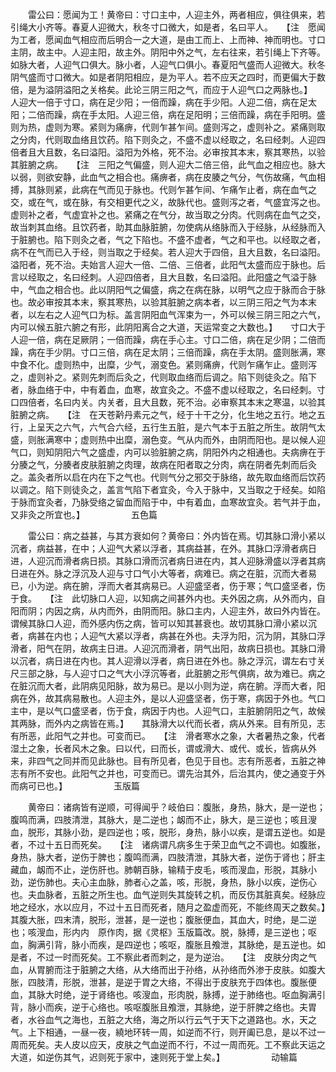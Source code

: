 <!-- { "loadSidebar": true } -->
　　雷公曰：愿闻为工！黄帝曰：寸口主中，人迎主外，两者相应，俱往俱来，若引绳大小齐等。春夏人迎微大，秋冬寸口微大，如是者，名曰平人。　　【注　愿闻为工者，愿闻血气相应而后明合一之大道，是由工而上、上而神、神而明也。寸口主阴，故主中。人迎主阳，故主外。阴阳中外之气，左右往来，若引绳上下齐等。如脉大者，人迎气口俱大。脉小者，人迎气口俱小。春夏阳气盛而人迎微大。秋冬阴气盛而寸口微大。如是者阴阳相应，是为平人。若不应天之四时，而更偏大于数倍，是为溢阴溢阳之关格矣。此论三阴三阳之气，而应于人迎气口之两脉也。】　　人迎大一倍于寸口，病在足少阳；一倍而躁，病在手少阳。人迎二倍，病在足太阳；二倍而躁，病在手太阳。人迎三倍，病在足阳明；三倍而躁，病在手阳明。盛则为热，虚则为寒。紧则为痛痹，代则乍甚乍间。盛则泻之，虚则补之。紧痛则取之分肉，代则取血络且饮药。陷下则灸之，不盛不虚以经取之，名曰经刺。人迎四倍者且大且数，名曰溢阳。溢阳为外格，死不治。必审按其本末，察其寒热，以验其脏腑之病。　　【注　三阳之气偏盛，则人迎大二倍三倍，此气血之相应也。脉大以弱，则欲安静，此血气之相合也。痛痹者，病在皮腠之气分，气伤故痛，气血相搏，其脉则紧，此病在气而见于脉也。代则乍甚乍间、乍痛乍止者，病在血气之交，或在气，或在脉，有交相更代之义，故脉代也。盛则泻之者，气盛宜泻之也。虚则补之者，气虚宜补之也。紧痛之在气分，故当取之分肉。代则病在血气之交，故当刺其血络。且饮药者，助其血脉脏腑，勿使病从络脉而入于经脉，从经脉而入于脏腑也。陷下则灸之者，气之下陷也。不盛不虚者，气之和平也。以经取之者，病不在气而已入于经，则当取之于经矣。若人迎大于四倍，且大且数，名曰溢阳。溢阳者，死不治。夫始言人迎大一倍、二倍、三倍者，此阳气太盛而应于脉也。后言以经取之，名曰经刺。人迎四倍者，且大且数，名曰溢阳。此阳盛之气溢于脉中，气血之相合也。此以阴阳气之偏盛，病之在病在脉，以明气之应于脉而合于脉也。故必审按其本末，察其寒热，以验其脏腑之病本者，以三阴三阳之气为本末者，以左右之人迎气口为标。盖言阴阳血气浑束为一，外可以候三阴三阳之六气，内可以候五脏六腑之有形，此阴阳离合之大道，天运常变之大数也。】　　寸口大于人迎一倍，病在足厥阴；一倍而躁，病在手心主。寸口二倍，病在足少阴；二倍而躁，病在手少阴。寸口三倍，病在足太阴；三倍而躁，病在手太阴。盛则胀满，寒中食不化。虚则热中，出糜，少气，溺变色。紧则痛痹，代则乍痛乍止。盛则泻之，虚则补之。紧则先刺而后灸之，代则取血络而后调之。陷下则徒灸之。陷下者，脉血络于中，中有着血，血寒，故宜灸之。不盛不虚以经取之，名曰经刺。寸口四倍者，名曰内关。内关者，且大且数，死不治。必审察其本末之寒温，以验其脏腑之病。　　【注　在天苍黅丹素元之气，经于十干之分，化生地之五行。地之五行，上呈天之六气，六气合六经，五行生五脏，是六气本于五脏之所生。故阴气太盛，则胀满寒中；虚则热中出糜，溺色变。气从内而外，由阴而阳也。是以候人迎气口，则知阴阳六气之盛虚，内可以验脏腑之病，阴阳外内之相通也。夫病痹在于分腠之气，分腠者皮肤脏腑之肉理，故病在阳者取之分肉，病在阴者先刺而后灸之。盖灸者所以启在内在下之气也。代则气分之邪交于脉络，故先取血络而后饮药以调之。陷下则徒灸之，盖言气陷下者宜灸，今入于脉中，又当取之于经矣。如陷于脉而宜灸者，乃脉受络之留血而陷于中，中有着血，血寒故宜灸。若气并于血，又非灸之所宜也。】
　　　　　五色篇

　　雷公曰：病之益甚，与其方衰如何？黄帝曰：外内皆在焉。切其脉口滑小紧以沉者，病益甚，在中；人迎气大紧以浮者，其病益甚，在外。其脉口浮滑者病日进，人迎沉而滑者病日损。其脉口滑而沉者病日进在内，其人迎脉滑盛以浮者其病日进在外。脉之浮沉及人迎与寸口气小大等者，病难已。病之在脏，沉而大者易已，小为逆。病在腑，浮而大者其病易已。人迎盛坚者，伤于寒；气口盛坚者，伤于食。　　【注　此切脉口人迎，以知病之间甚外内也。夫外因之病，从外而内，自阳而阴；内因之病，从内而外，由阴而阳。脉口主内，人迎主外，故曰外内皆在。谓候其脉口人迎，而外感内伤之病，皆可以知其甚衰也。故切其脉口滑小紧以沉者，病甚在内也；人迎气大紧以浮者，病甚在外也。夫浮为阳，沉为阴，其脉口浮滑者，阳气在阴，故病主日进。人迎沉而滑者，阴气出阳，故病日损也。其脉口滑以沉者，病日进在内也。其人迎滑以浮者，病日进在外也。脉之浮沉，谓左右寸关尺三部之脉，与人迎寸口之气大小浮沉等者，此脏腑之形气俱病，故为难已。病之在脏沉而大者，此阴病见阳脉，故为易已。是以小则为逆，病在腑。浮而大者，阳病在外，故其病易散也。人迎主外，是以人迎盛坚者，伤于寒，病因于外也。气口主中，是以气口盛坚者，伤于食，病因于内也。人迎气口，主脏腑阴阳之气，故候其两脉，而外内之病皆在焉。】　　其脉滑大以代而长者，病从外来。目有所见，志有所恶，此阳气之并也。可变而已。　　【注　滑者寒水之象，大者暑热之象，代者湿土之象，长者风木之象。曰以代，曰而长，谓或滑大、或代、或长，皆病从外来，非四气之同并而见此脉也。目有所见者，色见于目也。志有所恶者，五脏之神志有所不安也。此阳气之并也，可变而已。谓先治其外，后治其内，使之通变于外而病可已也。】
　　　　　玉版篇

　　黄帝曰：诸病皆有逆顺，可得闻乎？岐伯曰：腹胀，身热，脉大，是一逆也；腹鸣而满，四肢清泄，其脉大，是二逆也；衂而不止，脉大，是三逆也；咳且溲血，脱形，其脉小劲，是四逆也；咳，脱形，身热，脉小以疾，是谓五逆也。如是者，不过十五日而死矣。　　【注　诸病谓凡病多生于荣卫血气之不调也。如腹胀，身热，脉大者，逆伤于脾也；腹鸣而满，四肢清泄，其脉大者，逆伤于肾也；肝主藏血，衂而不止，逆伤肝也。肺朝百脉，输精于皮毛，咳而溲血，形脱，其脉小劲，逆伤肺也。夫心主血脉，肺者心之盖，咳，形脱，身热，脉小以疾，逆伤心也。夫血脉者，五脏之所生也。血气逆则失其旋转之机，而反伤其脏真矣。经脉应地之经水，水以应月，不过十五日而死者，随月之盈虚而死，不能终周天之数矣。】　　其腹大胀，四末清，脱形，泄甚，是一逆也；腹胀便血，其血大，时绝，是二逆也；咳溲血，形内内　原作肉，据《灵枢》玉版篇改。脱，脉搏，是三逆也；呕血，胸满引背，脉小而疾，是四逆也；咳呕，腹胀且飧泄，其脉绝，是五逆也。如是者，不过一时而死矣。工不察此者而刺之，是为逆治。　　【注　皮肤分肉之气血，从胃腑而注于脏腑之大络，从大络而出于孙络，从孙络而外渗于皮肤。如腹大胀，四肢清，形脱，泄甚，是逆于胃之大络，不得出于皮肤充于四体也。腹胀便血，其脉大时绝，逆于肾络也。咳溲血，形肉脱，脉搏，逆于肺络也。呕血胸满引背，脉小而疾，逆于心络也。咳呕腹胀且飧泄，其脉绝，逆于肝脾之络也。夫胃者，水谷血气之海也，五脏之大络，海之所以行云气于天下之道路也。水，天之气。上下相通，一昼一夜，繞地环转一周，如逆而不行，则开阖已息，是以不过一周而死矣。夫人皮以应天，皮肤之气血逆而不行，不过一周而死。工不察此天运之大道，如逆伤其气，迟则死于家中，速则死于堂上矣。】
　　　　　动输篇

